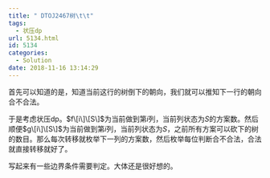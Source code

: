 ```yaml
---
title: " DTOJ2467树\t\t"
tags:
  - 状压dp
url: 5134.html
id: 5134
categories:
  - Solution
date: 2018-11-16 13:14:29
---
```


首先可以知道的是，知道当前这行的树倒下的朝向，我们就可以推知下一行的朝向合不合法。

于是考虑状压dp。$f\[i\]\[S\]$为当前做到第$i$列，当前列状态为$S$的方案数。然后顺便$g\[i\]\[S\]$为当前做到第$i$列，当前列状态为$S$，之前所有方案可以砍下的树的数目。那么每次转移就枚举下一列的方案数，然后枚举每位判断合不合法，合法就直接转移就好了。

写起来有一些边界条件需要判定。大体还是很好想的。